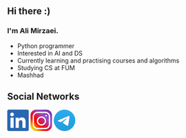 ## Hi there :)

### I'm Ali Mirzaei.
- Python programmer
- Interested in AI and DS
- Currently learning and practising courses and algorithms
- Studying CS at FUM
- Mashhad

## Social Networks

[![LinkedIn][12]][1] [![Instagram][22]][2] [![Telegram][32]][3]

[12]: LinkedIn_logo.png
[22]: Instagram_logo.png
[32]: Telegram_logo.png

[1]: https://www.linkedin.com/in/alimirzaei02
[2]: https://www.instagram.com/ali.mirzaei.02
[3]: http://telegram.me/ali_mirzaei_81
